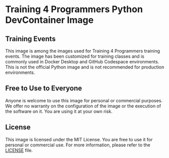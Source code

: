 # Training 4 Programmers Python DevContainer Image

## Training Events

This image is among the images used for Training 4 Programmers training events. The image has been customized for training classes and is commonly used in Docker Desktop and GitHub Codespace environments. This is not the official Python image and is not recommended for production environments.

## Free to Use to Everyone

Anyone is welcome to use this image for personal or commercial purposes. We offer no warranty on the configuration of the image or the execution of the software on it. You are using it at your own risk.

## License

This image is licensed under the MIT License. You are free to use it for personal or commercial use. For more information, please refer to the [LICENSE](LICENSE) file.